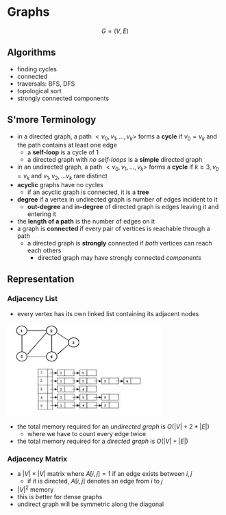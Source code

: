 # Graphs

$$
G=(V,E)
$$

## Algorithms

- finding cycles
- connected
- traversals: BFS, DFS
- topological sort
- strongly connected components

## S'more Terminology

- in a directed graph, a path $<v_0, v_1,...,v_k>$ forms a **cycle** if $v_0=v_k$ and the path contains at least one edge
  - a **self-loop** is a cycle of 1
  - a directed graph with *no self-loops* is a **simple** directed graph
- in an undirected graph, a path $<v_0, v_1,...,v_k>$ forms a **cycle** if $k\ge3, v_0=v_k$ and $v_1,v_2,...v_k$ rare distinct
- **acyclic** graphs have no cycles
  - if an acyclic graph is connected, it is a **tree**
- **degree** if a vertex in undirected graph is number of edges incident to it
  - **out-degree** and **in-degree** of directed graph is edges leaving it and entering it
- the **length of a path** is the number of edges on it
- a graph is **connected** if every pair of vertices is reachable through a path
  - a directed graph is **strongly** connected if *both* vertices can reach each others
    - directed graph may have strongly connected *components*

## Representation

### Adjacency List

- every vertex has its own linked list containing its adjacent nodes

<img src="images/image-20240429060410754.png" alt="image-20240429060410754" style="zoom:50%;" />

- the total memory required for an *undirected graph* is $O(|V| + 2*|E|)$
  - where we have to count every edge twice
- the total memory required for a *directed graph* is $O(|V| + |E|)$

### Adjacency Matrix

- a $|V| \times |V|$ matrix where $A[i,j]=1$ if an edge exists between $i,j$
  - if it is directed, $A[i,j]$ denotes an edge from $i$ to $j$
- $|V|^2$ memory
- this is better for dense graphs
- undirect graph will be symmetric along the diagonal